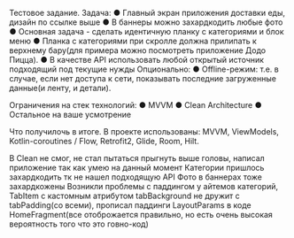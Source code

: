 Тестовое задание.
Задача:
    ● Главный экран приложения доставки еды, дизайн по ссылке выше 
    ● В баннеры можно захардкодить любые фото 
    ● Основная задача - сделать идентичную планку с категориями и блок меню
    ● Планка с категориями при скролле должна прилипать к верхнему бару(для примера можно посмотреть приложение Додо Пицца). 
    ● В качестве API использовать любой открытый источник подходящий под текущие нужды Опционально: 
    ● Offline-режим: т.е. в случае, если нет доступа к сети, показывать последние загруженные данные(и ленту, и детали).

Ограничения на стек технологий:
● MVVM 
● Clean Architecture 
● Остальное на ваше усмотрение

Что получилочь в итоге.
В проекте использованы: MVVM, ViewModels, Kotlin-coroutines / Flow, Retrofit2, Glide, Room, Hilt.

В Clean не смог, не стал пытаться прыгнуть выше головы, написал приложение так как умею на данный момент
Категории пришлось захардкодить тк не нашел подходящую API
Фото в баннерах тоже захардкожены
Возникли проблемы с паддингом у айтемов категорий, TabItem с кастомным атрибутом tabBackground не дружит с tabPadding(со всеми), прописал паддинги LayoutParams в коде HomeFragment(все отоброжается правильно, но есть очень высокая вероятность того что это говно-код)


